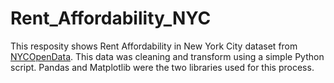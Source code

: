 # Rent_Affordability_NYC
This resposity shows Rent Affordability in New York City dataset from [NYCOpenData](https://data.cityofnewyork.us/Housing-Development/Local-Law-44-Rent-Affordability/93d2-wh7s). This data was cleaning and transform using a simple Python script. Pandas and Matplotlib were the two libraries used for this process.
